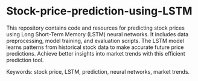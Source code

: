 # Stock-price-prediction-using-LSTM
This repository contains code and resources for predicting stock prices using Long Short-Term Memory (LSTM) neural networks. It includes data preprocessing, model training, and evaluation scripts. The LSTM model learns patterns from historical stock data to make accurate future price predictions. Achieve better insights into market trends with this efficient prediction tool.

Keywords: stock price, LSTM, prediction, neural networks, market trends.
